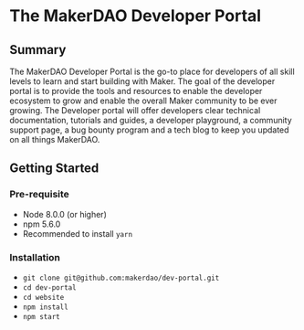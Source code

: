 # The MakerDAO Developer Portal

## Summary 

The MakerDAO Developer Portal is the go-to place for developers of all skill levels to learn and start building with Maker. The goal of the developer portal is to provide the tools and resources to enable the developer ecosystem to grow and enable the overall Maker community to be ever growing. The Developer portal will offer developers clear technical documentation,  tutorials and guides, a developer playground, a community support page, a bug bounty program and a tech blog to keep you updated on all things MakerDAO. 

## Getting Started

### Pre-requisite
- Node 8.0.0 (or higher) 
- npm 5.6.0 
- Recommended to install `yarn`

### Installation
- `git clone git@github.com:makerdao/dev-portal.git` 
- `cd dev-portal`
- `cd website`
- `npm install`
- `npm start`
